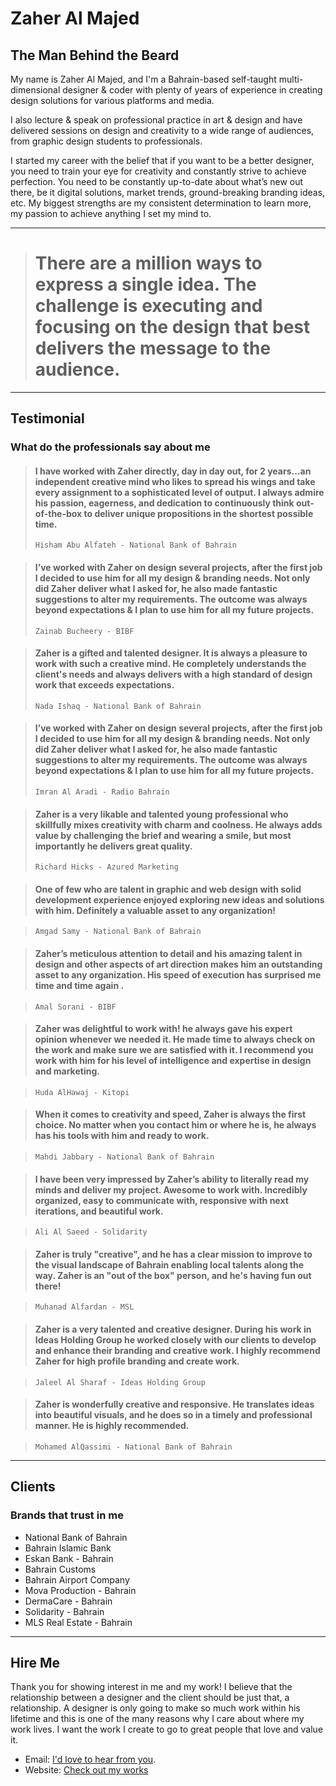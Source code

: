 # Zaher Al Majed
## The Man Behind the Beard

My name is Zaher Al Majed, and I'm a Bahrain-based self-taught multi-dimensional designer & coder with plenty of years of experience in creating design solutions for various platforms and media.

I also lecture & speak on professional practice in art & design and have delivered sessions on design and creativity to a wide range of audiences, from graphic design students to professionals.

I started my career with the belief that if you want to be a better designer, you need to train your eye for creativity and constantly strive to achieve perfection. You need to be constantly up-to-date about what’s new out there, be it digital solutions, market trends, ground-breaking branding ideas, etc. My biggest strengths are my consistent determination to learn more, my passion to achieve anything I set my mind to.

---
> # There are a million ways to express a single idea. The challenge is executing and focusing on the design that best delivers the message to the audience.
--- 

## Testimonial
### What do the professionals say about me
> #### I have worked with Zaher directly, day in day out, for 2 years…an independent creative mind who likes to spread his wings and take every assignment to a sophisticated level of output. I always admire his passion, eagerness, and dedication to continuously think out-of-the-box to deliver unique propositions in the shortest possible time. 
>`Hisham Abu Alfateh - National Bank of Bahrain`

> #### I’ve worked with Zaher on design several projects, after the first job I decided to use him for all my design & branding needs. Not only did Zaher deliver what I asked for, he also made fantastic suggestions to alter my requirements. The outcome was always beyond expectations & I plan to use him for all my future projects.
>`Zainab Bucheery - BIBF`

> #### Zaher is a gifted and talented designer. It is always a pleasure to work with such a creative mind. He completely understands the client's needs and always delivers with a high standard of design work that exceeds expectations.
>`Nada Ishaq - National Bank of Bahrain`

> #### I’ve worked with Zaher on design several projects, after the first job I decided to use him for all my design & branding needs. Not only did Zaher deliver what I asked for, he also made fantastic suggestions to alter my requirements. The outcome was always beyond expectations & I plan to use him for all my future projects.
>`Imran Al Aradi - Radio Bahrain`

> #### Zaher is a very likable and talented young professional who skillfully mixes creativity with charm and coolness. He always adds value by challenging the brief and wearing a smile, but most importantly he delivers great quality. 
>`Richard Hicks - Azured Marketing`

> #### One of few who are talent in graphic and web design with solid development experience enjoyed exploring new ideas and solutions with him. Definitely a valuable asset to any organization!

>`Amgad Samy - National Bank of Bahrain`

> #### Zaher’s meticulous attention to detail and his amazing talent in design and other aspects of art direction makes him an outstanding asset to any organization. His speed of execution has surprised me time and time again .

>`Amal Sorani - BIBF`

> #### Zaher was delightful to work with! he always gave his expert opinion whenever we needed it. He made time to always check on the work and make sure we are satisfied with it. I recommend you work with him for his level of intelligence and expertise in design and marketing.

>`Huda AlHawaj - Kitopi`

> #### When it comes to creativity and speed, Zaher is always the first choice. No matter when you contact him or where he is, he always has his tools with him and ready to work.

>`Mahdi Jabbary - National Bank of Bahrain`

> #### I have been very impressed by Zaher’s ability to literally read my minds and deliver my project. Awesome to work with. Incredibly organized, easy to communicate with, responsive with next iterations, and beautiful work.

>`Ali Al Saeed - Solidarity`

> #### Zaher is truly "creative", and he has a clear mission to improve to the visual landscape of Bahrain enabling local talents along the way. Zaher is an "out of the box" person, and he's having fun out there! 

>`Muhanad Alfardan - MSL`

> #### Zaher is a very talented and creative designer. During his work in Ideas Holding Group he worked closely with our clients to develop and enhance their branding and creative work. I highly recommend Zaher for high profile branding and create work.

>`Jaleel Al Sharaf - Ideas Holding Group`

> #### Zaher is wonderfully creative and responsive. He translates ideas into beautiful visuals, and he does so in a timely and professional manner. He is highly recommended.

>`Mohamed AlQassimi - National Bank of Bahrain`
---

## Clients
### Brands that trust in me
- National Bank of Bahrain
- Bahrain Islamic Bank
- Eskan Bank - Bahrain
- Bahrain Customs
- Bahrain Airport Company
- Mova Production - Bahrain
- DermaCare - Bahrain
- Solidarity - Bahrain
- MLS Real Estate - Bahrain

---
## Hire Me
Thank you for showing interest in me and my work! I believe that the relationship between a designer and the client should be just that, a relationship. A designer is only going to make so much work within his lifetime and this is one of the many reasons why I care about where my work lives. I want the work I create to go to great people that love and value it.

- Email: [I'd love to hear from you](mailto:Zaher.almajed@gmail.com).
- Website: [Check out my works](https://zaher.design)
